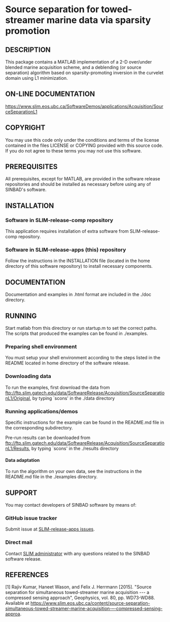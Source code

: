 # Source separation for towed-streamer marine data via sparsity promotion


##  DESCRIPTION

This package contains a MATLAB implementation of a 2-D over/under
blended marine acquisition scheme, and a deblending (or source
separation) algorithm based on sparsity-promoting inversion in the
curvelet domain using L1 minimization.


##  ON-LINE DOCUMENTATION
https://www.slim.eos.ubc.ca/SoftwareDemos/applications/Acquisition/SourceSeparationL1


##  COPYRIGHT
 
You may use this code only under the conditions and terms of the
license contained in the files LICENSE or COPYING provided with this
source code. If you do not agree to these terms you may not use this
software.

##  PREREQUISITES

All prerequisites, except for MATLAB, are provided in the software
release repositories and should be installed as necessary before using
any of SINBAD's software.


##  INSTALLATION

###  Software in SLIM-release-comp repository

This application requires installation of extra software from
SLIM-release-comp repository.

###  Software in SLIM-release-apps (this) repository

Follow the instructions in the INSTALLATION file (located in the home
directory of this software repository) to install necessary
components.


##  DOCUMENTATION

Documentation and examples in .html format are included in the ./doc
directory.


##  RUNNING

Start matlab from this directory or run startup.m to set the correct
paths. The scripts that produced the examples can be found in
./examples.

###  Preparing shell environment

You must setup your shell environment according to the steps listed in
the README located in home directory of the software release.

###  Downloading data

To run the examples, first download the data from
ftp://ftp.slim.gatech.edu/data/SoftwareRelease/Acquisition/SourceSeparationL1/Original,
by typing `scons' in the ./data directory

###  Running applications/demos

Specific instructions for the example can be found in the README.md
file in the corresponding subdirectory.

Pre-run results can be downloaded from
ftp://ftp.slim.gatech.edu/data/SoftwareRelease/Acquisition/SourceSeparationL1/Results,
by typing `scons' in the ./results directory

#### Data adaptation
    
To run the algorithm on your own data, see the instructions in the
README.md file in the ./examples directory.


##  SUPPORT

You may contact developers of SINBAD software by means of:

### GitHub issue tracker

Submit issue at [SLIM-release-apps issues](https://github.com/SINBADconsortium/SLIM-release-apps/issues).

###  Direct mail

Contact [SLIM administrator](mailto:softadmin@slimweb.eos.ubc.ca) with
any questions related to the SINBAD software release.


##  REFERENCES

[1] Rajiv Kumar, Haneet Wason, and Felix J. Herrmann [2015]. "Source
separation for simultaneous towed-streamer marine acquisition --- a
compressed sensing approach", Geophysics, vol. 80, pp. WD73-WD88.
Available at
https://www.slim.eos.ubc.ca/content/source-separation-simultaneous-towed-streamer-marine-acquisition-–-compressed-sensing-approa.


